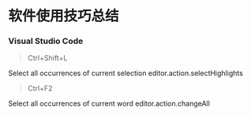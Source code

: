 # 软件使用技巧总结

### Visual Studio Code

> Ctrl+Shift+L

Select all occurrences of current selection
editor.action.selectHighlights

> Ctrl+F2 

Select all occurrences of current word
editor.action.changeAll